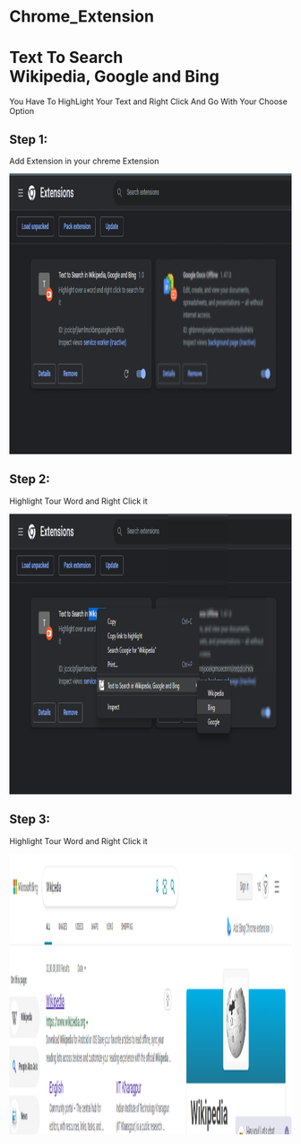 # Chrome_Extension
<div class="about-section">
      <h1>
        Text To Search <br />
        Wikipedia, Google and Bing
      </h1>
      <p>
        You Have To HighLight Your Text and Right Click And Go With Your Choose
        Option
      </p>
    </div>
    <div class="row m-0">
      <div class="col-12">
        <h2>Step 1:</h2>
        <p>Add Extension in your chreme Extension</p>
        <img src="./step1.png" height=500x" width="100%" alt="" />
      </div>
      <div class="col-12">
        <h2>Step 2:</h2>
        <p>Highlight Tour Word and Right Click it</p>
        <img src="./step2.png" height=500x" width="100%" alt="" />
      </div>
      <div class="col-12 mt-5">
        <h2>Step 3:</h2>
        <p>Highlight Tour Word and Right Click it</p>
        <img
          src="./Step 3.png"
          class="m-auto"
          height="500x"
          width="100%"
          alt=""
        />
      </div>
    </div>
